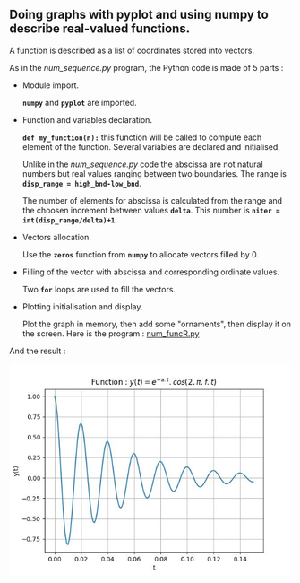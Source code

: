 ## Doing graphs with pyplot and using numpy to describe real-valued functions.

A function is described as a list of coordinates stored into vectors.

As in the *num_sequence.py* program, the Python code is made of 5 parts :

- Module import.

  **`numpy`** and **`pyplot`** are imported.
   
- Function and variables declaration.

  **`def my_function(n):`** this function will be called to compute each element of the function.
  Several variables are declared and initialised. 
  
  Unlike in the *num_sequence.py* code the abscissa are not natural numbers but real values ranging between two boundaries. The range is **`disp_range = high_bnd-low_bnd`**.
  
  The number of elements for abscissa is calculated from the range and the choosen increment between values **`delta`**. This number is **`niter = int(disp_range/delta)+1`**.  
  

- Vectors allocation.

  Use the **`zeros`** function from **`numpy`** to allocate vectors filled by 0.

- Filling of the vector with abscissa and corresponding ordinate values.

  Two **`for`** loops are used to fill the vectors.

- Plotting initialisation and display.

  Plot the graph in memory, then add some "ornaments", then display it on the screen.
Here is the program : [num_funcR.py](num_funcR.py)

And the result :

![](num_funcR1.jpg)
